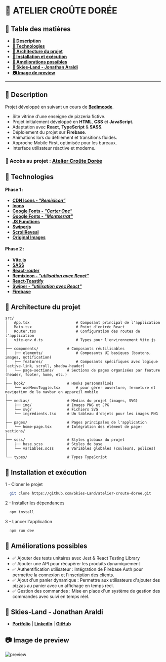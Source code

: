 
# 🍕 ATELIER CROÛTE DORÉE

## 📜 Table des matières
- **[📖 Description](#-description)**
- **[🔗 Technologies](#-technologies)**
- **[📂 Architecture du projet](#-architecture-du-projet)**
- **[🚀 Installation et exécution](#-installation-et-exécution)**
- **[📌 Améliorations possibles](#-améliorations-possibles)**
- **[👤 Skies-Land - Jonathan Araldi](#-skies-land---jonathan-araldi)**
- **[📷 Image de preview](#-image-de-preview)**
---

## 📖 Description
Projet développé en suivant un cours de **[Bedimcode](https://www.youtube.com/@Bedimcode)**.

- Site vitrine d'une enseigne de pizzeria fictive.
- Projet initialement développé en **HTML**, **CSS** et **JavaScript**.
- Adaptation avec **React**, **TypeScript** & **SASS**.
- Déploiement du projet sur **Firebase**.
- Animations lors du défilement et transitions fluides.
- Approche Mobile First, optimisée pour les bureaux.
- Interface utilisateur réactive et moderne.
### 🔎 Accès au projet : **[Atelier Croûte Dorée](https://atelier-croute-doree-2db48.web.app/)**

## 🔗 Technologies
#### Phase 1 :
- **[CDN Icons - *"Remixicon"*](https://cdnjs.com/libraries/remixicon)**
- **[Icons](https://remixicon.com/)**
- **[Google Fonts - *"Carter One"*](https://fonts.google.com/specimen/Carter+One?query=Carter)**
- **[Google Fonts - *"Montserrat"*](https://fonts.google.com/specimen/Montserrat)**
- **[JS Functions](https://github.com/bedimcode/responsive-watches-website/blob/main/assets/js/main.js)**
- **[Swiperjs](https://swiperjs.com/get-started)**
- **[ScrollReveal](https://scrollrevealjs.org/)**
- **[Original Images](https://fr.freepik.com/)**

#### Phase 2 :
- **[Vite.js](https://vite.dev/)**
- **[SASS](https://sass-lang.com/)**
- **[React-router](https://reactrouter.com/)**
- **[Remixicon - *"utilisation avec React"*](https://github.com/Remix-Design/RemixIcon?tab=readme-ov-file#react)**
- **[React-Toastify](https://www.npmjs.com/package/react-toastify)**
- **[Swiper - *"utilisation avec React"*](https://swiperjs.com/react)**
- **[Firebase](https://firebase.google.com/)**

## 📂 Architecture du projet
```
src/
│   App.tsx                     # Composant principal de l'application
│   Main.tsx                    # Point d'entrée React
│   Router.tsx                  # Configuration des routes de l'application
│   vite-env.d.ts               # Types pour l'environnement Vite.js
│
├── components/            	# Composants réutilisables
│   ├── elements/               # Composants UI basiques (boutons, images, notification)
│   ├── features/               # Composants spécifiques avec logique (active-link, scroll, shadow-header)
│   └── page-sections/     	# Sections de pages organisées par feature (header, footer, home, etc.)
│
├── hook/                  	# Hooks personnalisés
│   └── useMenuToggle.tsx       # pour gérer ouverture, fermeture et navigation de la navbar en appareil mobile
│
├── medias/               	# Médias du projet (images, SVG)
│   ├── img/              	# Images PNG et JPG
│   └── svg/              	# Fichiers SVG
│   └── ingrédients.tsx		# Un tableau d'objets pour les images PNG  
│
├── pages/                	# Pages principales de l'application
│   └── home-page.tsx		# Intégration des élément de page-sections/
│
├── scss/                 	# Styles globaux du projet
│   ├── base.scss         	# Styles de base
│   └── variables.scss    	# Variables globales (couleurs, polices)
│
└── types/                	# Types TypeScript

```
## 🚀 Installation et exécution
1 - Cloner le projet

```bash
  git clone https://github.com/Skies-Land/atelier-croute-doree.git
```
2 - Installer les dépendances

```bash
  npm install
```
3 - Lancer l'application

```bash
  npm run dev
```

## 📌 Améliorations possibles
- ✅ Ajouter des tests unitaires avec Jest & React Testing Library
- ✅ Ajouter une API pour récupérer les produits dynamiquement
- ✅ Authentification utilisateur : Intégration de Firebase Auth pour permettre la connexion et l'inscription des clients.
- ✅ Ajout d'un panier dynamique : Permettre aux utilisateurs d'ajouter des pizzas au panier avec un affichage en temps réel.
- ✅ Gestion des commandes : Mise en place d'un système de gestion des commandes avec suivi en temps réel.

## 👤 Skies-Land - Jonathan Araldi

- **[Portfolio](https://portfolio-jonathan-araldi.netlify.app/)** | **[LinkedIn](https://www.linkedin.com/in/jonathan-araldi/)** | **[GitHub](https://github.com/Skies-Land)**

## 📷 Image de preview
![preview](https://github.com/user-attachments/assets/88d26278-7157-499c-bdda-b44640b82a8e)
